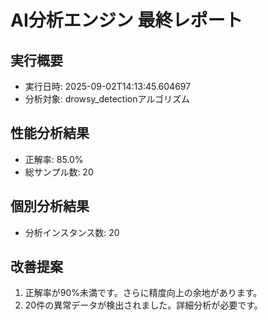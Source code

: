 # AI分析エンジン 最終レポート

## 実行概要
- 実行日時: 2025-09-02T14:13:45.604697
- 分析対象: drowsy_detectionアルゴリズム

## 性能分析結果
- 正解率: 85.0%
- 総サンプル数: 20

## 個別分析結果
- 分析インスタンス数: 20

## 改善提案
1. 正解率が90%未満です。さらに精度向上の余地があります。
2. 20件の異常データが検出されました。詳細分析が必要です。
